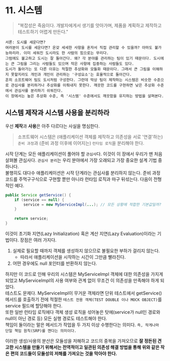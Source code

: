 # 11. 시스템
> "복잡성은 죽음이다. 개발자에게서 생기를 앗아가며, 제품을 계획하고 제작하고 테스트하기 어렵게 만든다."  
~~~
서론: 도시를 세운다면? 
여러분이 도시를 세운다면? 온갖 세세한 사항을 혼자서 직접 관리할 수 있을까? 아마도 불가능하리라. 이미 세워진 도시라도 한 사람의 힘으로는 무리다.  
그럼에도 불고하고 도시는 잘 돌아간다. 왜? 각 분야를 관리하는 팀이 있기 때문이다. 도시에는 큰 그림을 그리는 사람들도 있으며 작은 사항에 집중하는 사람들도 있다.
도시가 돌아가는 또 다른 이유는 적절한 추상화와 모듈화 때문이다. 그래서 큰 그림을 이해하지 못할지라도 개인과 개인이 관리하는 '구성요소'는 효율적으로 돌아간다.
흔히 소프트웨어 팀도 도시처럼 구성한다. 그런데 막상 팀이 제작하는 시스템은 비슷한 수준으로 관심사를 분리하거나 추상화를 이뤄내지 못한다. 깨끗한 코드를 구현하면 낮은 추상화 수준에서 관심사를 분리하기 쉬워진다. 
이 장에서는 높은 추상화 수준, 즉 '시스템' 수준에서도 깨끗함을 유지하는 방법을 살펴본다. 
~~~

## 시스템 제작과 시스템 사용을 분리하라
우선 **제작**과 **사용**은 아주 다르다는 사실을 명심한다. 
> 소프트웨어 시스템은 (애플리케이션 객체를 제작하고 의존성을 서로 '연결'하는) `준비 과정`과 (준비 과정 이후에 이어지는) `런타임 로직`을 분리해야 한다.

시작 단계는 모든 애플리케이션이 풀어야 할 `관심사`다. 이것이 이 장에서 우리가 맨 처음 살펴볼 관심사다. `관심사 분리`는 우리 분야에서 가장 오래되고 가장 중요한 설계 기법 중 하나다.  
불행히도 대다수 애플리케이션은 시작 단계라는 관심사를 분리하지 않는다. 준비 과정 코드를 주먹구구식으로 구현할 뿐만 아니라 런타임 로직과 마구 뒤섞는다. 다음이 전형적인 예다.
~~~java
public Service getService() {
	if (service == null) {
		service = new MyServiceImpl(...); // 모든 상황에 적합한 기본값일까?
	}
	
	return service;
}
~~~
이것이 초기화 지연(Lazy Initialization) 혹은 계산 지연(Lazy Evaluation)이라는 기법이다. 장점은 여러 가지다. 
1. 실제로 필요할 때까지 객체를 생성하지 않으므로 불필요한 부하가 걸리지 않는다. 
	+ 따라서 애플리케이션을 시작하는 시간이 그만큼 빨라진다.
2. 어떤 경우에도 null 포인터를 반환하지 않는다.

하지만 이 코드로 인해 우리의 시스템은 MyServiceImpl 객체에 대한 의존성을 가지게 되었고 MyServiceImpl의 사용 여부와 관계 없이 무조건 이 의존성을 만족해야 하게 되었다.  
테스트도 문제다. MyServiceImpl이 무거운 객체라면 단위 테스트에서 getService() 메서드를 호출하기 전에 적절한 `테스트 전용 객체(TEST DOUBLE 이나 MOCK OBJECT)`를 service 필드에 할당해야 한다.  
또한 일반 런타임 로직에다 객체 생성 로직을 섞어놓은 탓에(service가 null인 경로와 null이 아닌 경로 등) 모든 실행 경로도 테스트해야 한다.   
책임이 둘이라는 말은 메서드가 작업을 두 가지 이상 수행한다는 의미다. `즉, 작게나마 단일 책임 원칙(SRP)를 깬다는 의미이다.`

이러한 생성/사용의 분산은 모듈성을 저해하고 코드의 중복을 가져오므로 **잘 정돈된 견고한 시스템을 만들기 위해서는 전역적이고 일관된 의존성 해결 방법을 통해 위와 같은 작은 편의 코드들이 모듈성의 저해를 가져오는 것을 막아야 한다.**
